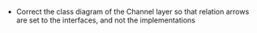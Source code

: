 -	Correct the class diagram of the Channel layer so that relation arrows are set to the interfaces, and not the implementations